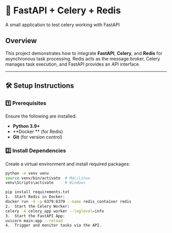 # 🚀 FastAPI + Celery + Redis
A small application to test celery working with FastAPI

## Overview
This project demonstrates how to integrate **FastAPI**, **Celery**, and **Redis** for asynchronous task processing.
Redis acts as the message broker, Celery manages task execution, and FastAPI provides an API interface.

---

## 🛠 Setup Instructions

### 1️⃣ Prerequisites
Ensure the following are installed:
- **Python 3.9+**
- **Docker ** (for Redis)
- **Git** (for version control)

### 2️⃣ Install Dependencies
Create a virtual environment and install required packages:
```bash
python -m venv venv
source venv/bin/activate  # Mac/Linux
venv\Scripts\activate     # Windows

pip install requirements.txt
1.	Start Redis in Docker:
docker run -d -p 6379:6379 --name redis_container redis 
2.	Start the Celery Worker:
celery -A celery_app worker --loglevel=info 
3.	Start the FastAPI App:
uvicorn main:app --reload 
4.	Trigger and monitor tasks via the API.
 
